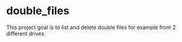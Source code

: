 # double_files

This project goal is to list and delete double files for example from 2 different drives